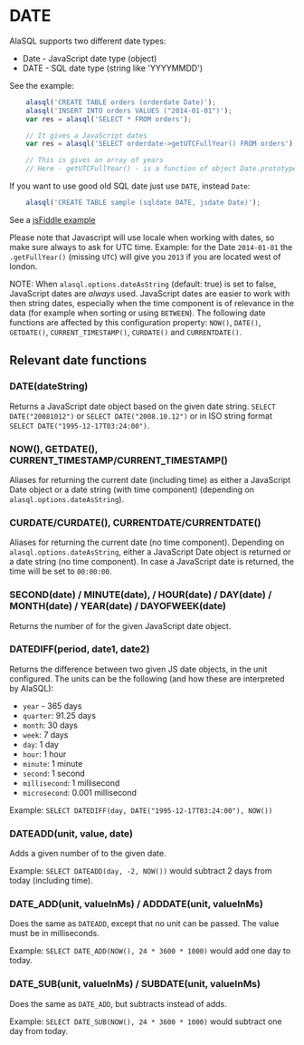 # DATE

AlaSQL supports two different date types:
* Date - JavaScript date type (object)
* DATE - SQL date type (string like 'YYYYMMDD')

See the example:
```js
    alasql('CREATE TABLE orders (orderdate Date)');
    alasql('INSERT INTO orders VALUES ("2014-01-01")');
    var res = alasql('SELECT * FROM orders');

    // It gives a JavaScript dates
    var res = alasql('SELECT orderdate->getUTCFullYear() FROM orders');

    // This is gives an array of years
    // Here - getUTCFullYear() - is a function of object Date.prototype
```

If you want to use good old SQL date just use `DATE`, instead `Date`:
```js
    alasql('CREATE TABLE sample (sqldate DATE, jsdate Date)');
```
See a [jsFiddle example](http://jsfiddle.net/b94d5e3w/)

Please note that Javascript will use locale when working with dates, so make sure always to ask for UTC time. Example: for the Date `2014-01-01` the `.getFullYear()` (missing `UTC`) will give you `2013` if you are located west of london. 

NOTE: When `alasql.options.dateAsString` (default: true) is set to false, JavaScript dates are  _always_ used. 
JavaScript dates are easier to work with then string dates, especially when the time component is of relevance in the data (for example when sorting or using `BETWEEN`).
The following date functions are affected by this configuration property: `NOW()`, `DATE()`, `GETDATE()`, `CURRENT_TIMESTAMP()`, `CURDATE()` and `CURRENTDATE()`.

## Relevant date functions

### DATE(dateString)
Returns a JavaScript date object based on the given date string.
`SELECT DATE("20081012")` or `SELECT DATE("2008.10.12")` or in ISO string format `SELECT DATE("1995-12-17T03:24:00")`.

### NOW(), GETDATE(), CURRENT_TIMESTAMP/CURRENT_TIMESTAMP()
Aliases for returning the current date (including time) as either a JavaScript Date object or a date string (with time component) (depending on `alasql.options.dateAsString`).

### CURDATE/CURDATE(), CURRENTDATE/CURRENTDATE()
Aliases for returning the current date (no time component). Depending on `alasql.options.dateAsString`, either a JavaScript Date object is returned or a date string (no time component).
In case a JavaScript date is returned, the time will be set to `00:00:00`.

### SECOND(date) / MINUTE(date), / HOUR(date) / DAY(date) / MONTH(date) / YEAR(date) / DAYOFWEEK(date)
Returns the number of <unit> for the given JavaScript date object.

### DATEDIFF(period, date1, date2)
Returns the difference between two given JS date objects, in the unit configured.
The units can be the following (and how these are interpreted by AlaSQL):

* `year` - 365 days
* `quarter`: 91.25 days
* `month`: 30 days
* `week`: 7 days
* `day`: 1 day
* `hour`: 1 hour
* `minute`: 1 minute
* `second`: 1 second
* `millisecond`: 1 millisecond
* `microsecond`: 0.001 millisecond

Example: `SELECT DATEDIFF(day, DATE("1995-12-17T03:24:00"), NOW())`

### DATEADD(unit, value, date)

Adds a given number of <unit> to the given date.

Example: `SELECT DATEADD(day, -2, NOW())` would subtract 2 days from today (including time).

### DATE_ADD(unit, valueInMs) / ADDDATE(unit, valueInMs)
Does the same as `DATEADD`, except that no unit can be passed. The value must be in milliseconds.

Example: `SELECT DATE_ADD(NOW(), 24 * 3600 * 1000)` would add one day to today.

### DATE_SUB(unit, valueInMs) / SUBDATE(unit, valueInMs)
Does the same as `DATE_ADD`, but subtracts instead of adds.

Example: `SELECT DATE_SUB(NOW(), 24 * 3600 * 1000)` would subtract one day from today.
